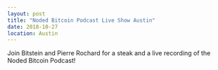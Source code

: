 ```yaml
---
layout: post
title: "Noded Bitcoin Podcast Live Show Austin"
date: 2018-10-27
location: Austin
---
```


Join Bitstein and Pierre Rochard for a steak and a live recording of the Noded Bitcoin Podcast!
